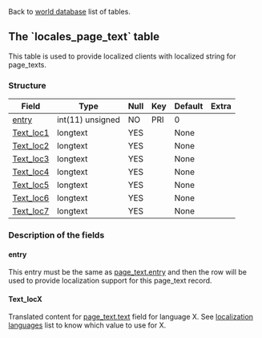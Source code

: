 Back to [world database](mangosdb_struct) list of tables.

The \`locales\_page\_text\` table
---------------------------------

This table is used to provide localized clients with localized string for page\_texts.

### Structure

| **Field**                                 | **Type**         | **Null** | **Key** | **Default** | **Extra** |
|-------------------------------------------|------------------|----------|---------|-------------|-----------|
| [entry](Locales_page_text#entry)          | int(11) unsigned | NO       | PRI     | 0           |           |
| [Text\_loc1](Locales_page_text#text_locx) | longtext         | YES      |         | None        |           |
| [Text\_loc2](Locales_page_text#text_locx) | longtext         | YES      |         | None        |           |
| [Text\_loc3](Locales_page_text#text_locx) | longtext         | YES      |         | None        |           |
| [Text\_loc4](Locales_page_text#text_locx) | longtext         | YES      |         | None        |           |
| [Text\_loc5](Locales_page_text#text_locx) | longtext         | YES      |         | None        |           |
| [Text\_loc6](Locales_page_text#text_locx) | longtext         | YES      |         | None        |           |
| [Text\_loc7](Locales_page_text#text_locx) | longtext         | YES      |         | None        |           |

### Description of the fields

#### entry

This entry must be the same as [page\_text.entry](page_text#entry) and then the row will be used to provide localization support for this page\_text record.

#### Text\_locX

Translated content for [page\_text.text](page_text#text) field for language X. See [localization languages](localization_lang) list to know which value to use for X.
